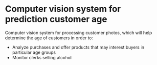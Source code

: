 #  Computer vision system for prediction customer age

Computer vision system for processing customer photos, which will help determine the age of customers in order to:
- Analyze purchases and offer products that may interest buyers in particular age groups
- Monitor clerks selling alcohol
